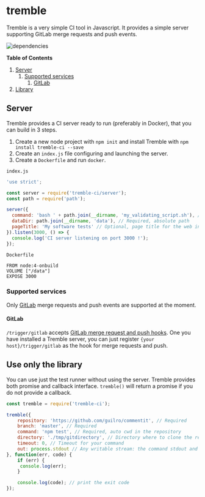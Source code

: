 # tremble
Tremble is a very simple CI tool in Javascript. It provides a simple server supporting GitLab merge requests and push events.

![dependencies](https://david-dm.org/guilro/tremble.svg)

**Table of Contents**
 1. [Server](#server)
    1. [Supported services](#supported-services)
        1. [GitLab](#gitlab)
 2. [Library](#library)

## Server

Tremble provides a CI server ready to run (preferably in Docker), that you
can build in 3 steps.

1. Create a new node project with `npm init` and install Tremble with `npm install tremble-ci --save`
2. Create an `index.js` file configuring and launching the server.
3. Create a `Dockerfile` and run `docker`.

`index.js`
```javascript
'use strict';

const server = require('tremble-ci/server');
const path = require('path');

server({
  command: 'bash ' + path.join(__dirname, 'my_validating_script.sh'), // Required. Do not forget to put absolute path for files not in your PATH
  dataDir: path.join(__dirname, 'data'), // Required, absolute path
  pageTitle: 'My software tests' // Optional, page title for the web interface
}).listen(3000, () => {
  console.log('CI server listening on port 3000 !');
});
```

`Dockerfile`
```
FROM node:4-onbuild
VOLUME ["/data"]
EXPOSE 3000
```

### Supported services

Only [GitLab](https://about.gitlab.com/) merge requests and push events are supported at the moment.

#### GitLab

`/trigger/gitlab` accepts [GitLab merge request and push hooks](https://gitlab.com/gitlab-org/gitlab-ce/blob/master/doc/web_hooks/web_hooks.md). One you have installed a Tremble server, you can just register `{your host}/trigger/gitlab` as the hook for merge requests and push.

## Use only the library
You can use just the test runner without using the server. Tremble provides both promise and callback interface.
`tremble()` will return a promise if you do not provide a callback.

```javascript
const tremble = require('tremble-ci');

tremble({
    repository: 'https://github.com/guilro/commentit', // Required
    branch: 'master', // Required
    command: 'npm test', // Required, auto cwd in the repository
    directory: './tmp/gitdirectory', // Directory where to clone the repository, defaults to a tmp/<randomNumber> in the module directory, removed after test
    timeout: 0, // Timeout for your command
    out: process.stdout // Any writable stream: the command stdout and stderr will be piped there
}, function(err, code) {
    if (err) {
     console.log(err);
    }

    console.log(code); // print the exit code
});
```
